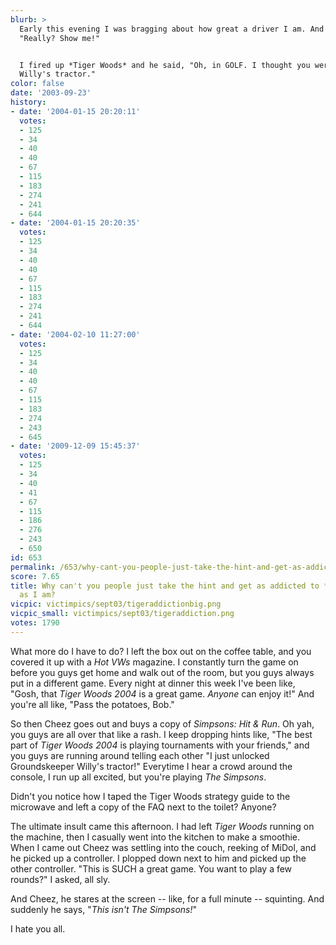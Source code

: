 ```yaml
---
blurb: >
  Early this evening I was bragging about how great a driver I am. And so Ted says,
  "Really? Show me!"


  I fired up *Tiger Woods* and he said, "Oh, in GOLF. I thought you were talking about
  Willy's tractor."
color: false
date: '2003-09-23'
history:
- date: '2004-01-15 20:20:11'
  votes:
  - 125
  - 34
  - 40
  - 40
  - 67
  - 115
  - 183
  - 274
  - 241
  - 644
- date: '2004-01-15 20:20:35'
  votes:
  - 125
  - 34
  - 40
  - 40
  - 67
  - 115
  - 183
  - 274
  - 241
  - 644
- date: '2004-02-10 11:27:00'
  votes:
  - 125
  - 34
  - 40
  - 40
  - 67
  - 115
  - 183
  - 274
  - 243
  - 645
- date: '2009-12-09 15:45:37'
  votes:
  - 125
  - 34
  - 40
  - 41
  - 67
  - 115
  - 186
  - 276
  - 243
  - 650
id: 653
permalink: /653/why-cant-you-people-just-take-the-hint-and-get-as-addicted-to-tiger-woods-as-i-am/
score: 7.65
title: Why can't you people just take the hint and get as addicted to *Tiger Woods*
  as I am?
vicpic: victimpics/sept03/tigeraddictionbig.png
vicpic_small: victimpics/sept03/tigeraddiction.png
votes: 1790
---
```


What more do I have to do? I left the box out on the coffee table, and
you covered it up with a *Hot VWs* magazine. I constantly turn the game
on before you guys get home and walk out of the room, but you guys
always put in a different game. Every night at dinner this week I've
been like, "Gosh, that *Tiger Woods 2004* is a great game. *Anyone* can
enjoy it!" And you're all like, "Pass the potatoes, Bob."  
  
 So then Cheez goes out and buys a copy of *Simpsons: Hit & Run*. Oh
yah, you guys are all over that like a rash. I keep dropping hints like,
"The best part of *Tiger Woods 2004* is playing tournaments with your
friends," and you guys are running around telling each other "I just
unlocked Groundskeeper Willy's tractor!" Everytime I hear a crowd around
the console, I run up all excited, but you're playing *The Simpsons*.

Didn't you notice how I taped the Tiger Woods strategy guide to the
microwave and left a copy of the FAQ next to the toilet? Anyone?

The ultimate insult came this afternoon. I had left *Tiger Woods*
running on the machine, then I casually went into the kitchen to make a
smoothie. When I came out Cheez was settling into the couch, reeking of
MiDol, and he picked up a controller. I plopped down next to him and
picked up the other controller. "This is SUCH a great game. You want to
play a few rounds?" I asked, all sly.

And Cheez, he stares at the screen -- like, for a full minute --
squinting. And suddenly he says, "*This isn't The Simpsons!*"

I hate you all.